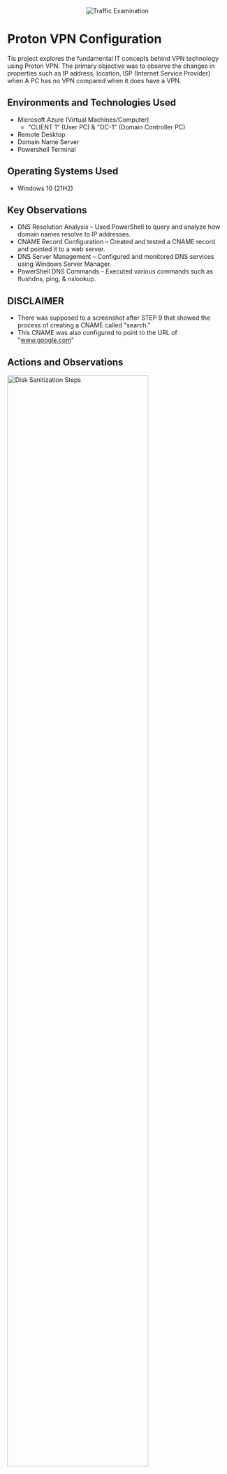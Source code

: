 <p align="center">
<img src="https://imgur.com/9cU5wpD.png" alt="Traffic Examination"/>
</p>

<h1>Proton VPN Configuration</h1>
Tis project explores the fundamental IT concepts behind VPN technology using Proton VPN. The primary objective was to observe the changes in properties such as IP address, location, ISP (Internet Service Provider) when A PC has no VPN compared when it does have a VPN. 


<h2>Environments and Technologies Used</h2>

- Microsoft Azure (Virtual Machines/Computer)
    - "CLIENT 1" (User PC) & "DC-1" (Domain Controller PC)
- Remote Desktop
- Domain Name Server
- Powershell Terminal

<h2>Operating Systems Used </h2>

- Windows 10 (21H2)

<h2>Key Observations</h2>

- DNS Resolution Analysis – Used PowerShell to query and analyze how domain names resolve to IP addresses.
- CNAME Record Configuration – Created and tested a CNAME record and pointed it to a web server.
- DNS Server Management – Configured and monitored DNS services using Windows Server Manager.
- PowerShell DNS Commands – Executed various commands such as flushdns, ping, & nslookup.

<h2>DISCLAIMER</h2>

- There was supposed to a screenshot after STEP 9 that showed the process of creating a CNAME called "search."
- This CNAME was also configured to point to the URL of "www.google.com"

<h2>Actions and Observations</h2>

<p> 
<img src="https://imgur.com/2ASqzhP.png" height="80%" width="80%" alt="Disk Sanitization Steps"/>
</p>
STEP 1 - Attempting To Ping "mainframe" on CLIENT 1 PC
<p>
<br />

<p>
<img src="https://imgur.com/uuTOGup.png" height="80%" width="80%" alt="Disk Sanitization Steps"/>
</p>
STEP 2 - "nslookup" mainframe Attempt Fails on CLIENT 1 PC
<p>
<br />

<p>
<img src="https://imgur.com/wTlivcl.png" height="80%" width="80%" alt="Disk Sanitization Steps"/>
</p>
<p>
STEP 3 - Switching To DC-1 PC To Create a DNS-A Record Named "mainframe" With DC-1's Private IP Address.
</p>
<br />

<p>
<img src="https://imgur.com/SyYPi6a.png" height="80%" width="80%" alt="Disk Sanitization Steps"/>
</p>
<p>
STEP 4 - Pinged "mainframe" Succesfully on CLIENT 1 PC.
</p>
<br />

<p>
<img src="https://imgur.com/2cvdip0.png" height="80%" width="80%" alt="Disk Sanitization Steps"/>
</p>
<p>
STEP 5 - Changing "mainframe" IP Address To 8.8.8.8 ON DC-1 PC.
</p>
<br />

<p>
<img src="https://imgur.com/GkXzhqv.png" height="80%" width="80%" alt="Disk Sanitization Steps"/>
</p>
<p>
STEP 6 - "mainframe" Still Pinging From 10.0.0.4 IP Despite IP Address Change.
</p>
<br />


<p>
<img src="https://imgur.com/XqyPjA8.png" height="80%" width="80%" alt="Disk Sanitization Steps"/>
</p>
<p>
STEP 7 - "mainframe" Still Holds A (Host) 10.0.0.4 When Initiating "ping" Command.
</p>
<br />

<p>
<img src="https://imgur.com/hCFM2av.png" height="80%" width="80%" alt="Disk Sanitization Steps"/>
</p>
<p>
STEP 8 - Initiated "flushdns" Command To Get Rid of The Cache on DC-1 PC.
</p>
<br />

<p>
<img src="https://imgur.com/E5AQ6x8.png" height="80%" width="80%" alt="Disk Sanitization Steps"/>
</p>
<p>
*STEP 9* - The Ping Is Now Showing The New 8.8.8.8 IP Address.
</p>
<br />

<p>
<img src="https://imgur.com/2uj185b.png" height="80%" width="80%" alt="Disk Sanitization Steps"/>
</p>
<p>
STEP 10 - Pinged search CNAME Successfully.
</p>
<br />

<p>
<img src="https://imgur.com/7R0CRWg.png" height="80%" width="80%" alt="Disk Sanitization Steps"/>
</p>
<p>
STEP 11 - "nslookup" Results for search CNAME.
</p>
<br />
